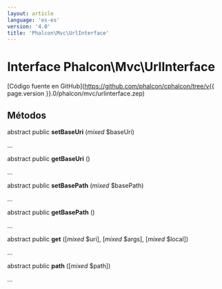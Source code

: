 ```yaml
---
layout: article
language: 'es-es'
version: '4.0'
title: 'Phalcon\Mvc\UrlInterface'
---
```

# Interface **Phalcon\Mvc\UrlInterface**

[Código fuente en GitHub](https://github.com/phalcon/cphalcon/tree/v{{ page.version }}.0/phalcon/mvc/urlinterface.zep)

## Métodos

abstract public **setBaseUri** (*mixed* $baseUri)

...

abstract public **getBaseUri** ()

...

abstract public **setBasePath** (*mixed* $basePath)

...

abstract public **getBasePath** ()

...

abstract public **get** ([*mixed* $uri], [*mixed* $args], [*mixed* $local])

...

abstract public **path** ([*mixed* $path])

...